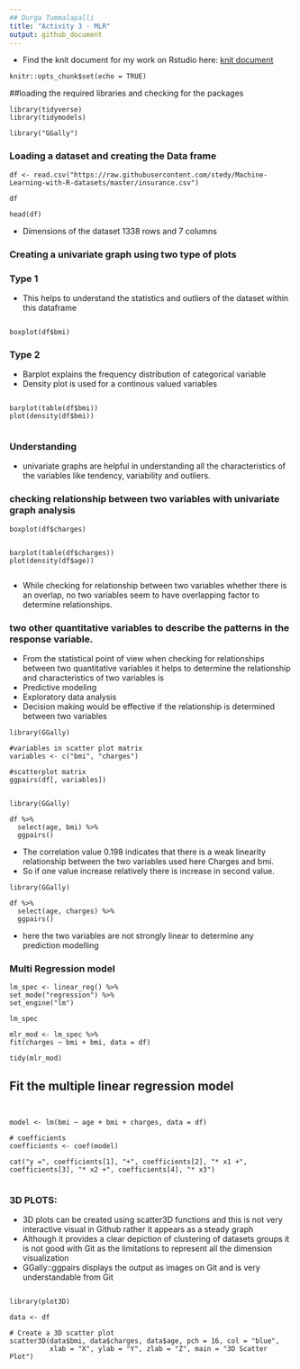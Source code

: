 ```yaml
---
## Durga Tummalapalli
title: "Activity 3 - MLR"
output: github_document
---
```

- Find the knit document for my work on Rstudio here:
[knit document](https://rstudio.gvsu.edu/s/1a9bab708b7b83241e6c5/file_show?path=%2Ftmp%2FRtmpVNPnXv%2Fpreview-11d3932893a3fd.html)

```{r setup, include=FALSE}
knitr::opts_chunk$set(echo = TRUE)
```

##loading the required libraries and checking for the packages

```{r}
library(tidyverse)
library(tidymodels)

library("GGally")

```

### Loading a dataset and creating the Data frame

```{r}
df <- read.csv("https://raw.githubusercontent.com/stedy/Machine-Learning-with-R-datasets/master/insurance.csv")

df

head(df)

```
- Dimensions of the dataset 1338 rows and 7 columns

### Creating a univariate graph using two type of plots
### Type 1

- This helps to understand the statistics and outliers of the dataset within this dataframe


```{r}

boxplot(df$bmi)

```
### Type 2
- Barplot explains the frequency distribution of categorical variable
- Density plot is used for a continous valued variables


```{r}

barplot(table(df$bmi))
plot(density(df$bmi))


```

### Understanding 
- univariate graphs are helpful in understanding all the characteristics of the variables like tendency, variability and outliers.

### checking relationship between two variables with univariate graph analysis


```{r}
boxplot(df$charges)
```



```{r}

barplot(table(df$charges))
plot(density(df$age))


```
- While checking for relationship between two variables whether there is an overlap, no two variables seem to have overlapping factor to determine relationships.

### two other quantitative variables to describe the patterns in the response variable.

- From the statistical point of view when checking for relationships between two quantitative variables it helps to determine the relationship and characteristics of two variables is
- Predictive modeling
- Exploratory data analysis
- Decision making would be effective if the relationship is determined between two variables

```{r}
library(GGally)

#variables in scatter plot matrix
variables <- c("bmi", "charges")

#scatterplot matrix
ggpairs(df[, variables])


```

```{r}
library(GGally)

df %>%
  select(age, bmi) %>%
  ggpairs()

```

- The correlation value 0.198 indicates that there is a weak linearity relationship between the two variables used here Charges and bmi.
- So if one value increase relatively there is increase in second value.

```{r}
library(GGally)

df %>%
  select(age, charges) %>%
  ggpairs()
```
- here the two variables are not strongly linear to determine any prediction modelling

### Multi Regression model


```{r}
lm_spec <- linear_reg() %>%
set_mode("regression") %>%
set_engine("lm")

lm_spec

mlr_mod <- lm_spec %>% 
fit(charges ~ bmi + bmi, data = df)

tidy(mlr_mod)
```

## Fit the multiple linear regression model

```{r}


model <- lm(bmi ~ age + bmi + charges, data = df)

# coefficients
coefficients <- coef(model)

cat("y =", coefficients[1], "+", coefficients[2], "* x1 +", coefficients[3], "* x2 +", coefficients[4], "* x3")


```
### 3D PLOTS:
- 3D plots can be created using scatter3D functions and this is not very interactive visual in Github rather it appears as a steady graph
- Although it provides a clear depiction of clustering of datasets groups it is not good with Git as the limitations to represent all the dimension visualization
-  GGally::ggpairs  displays the output as images on Git and is very understandable from Git

```{r}

library(plot3D)

data <- df

# Create a 3D scatter plot
scatter3D(data$bmi, data$charges, data$age, pch = 16, col = "blue",
          xlab = "X", ylab = "Y", zlab = "Z", main = "3D Scatter Plot")


```
